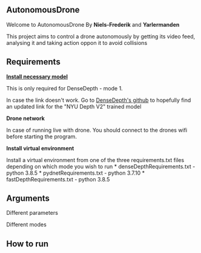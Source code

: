 ## AutonomousDrone
Welcome to AutonomousDrone
By **Niels-Frederik** and **Yarlermanden**

This project aims to control a drone autonomously by getting its video feed, analysing it and taking action oppon it to avoid collisions

## Requirements
**[Install necessary model](https://s3-eu-west-1.amazonaws.com/densedepth/nyu.h5)**

This is only required for DenseDepth - mode 1. 

In case the link doesn't work. Go to [DenseDepth's github](https://github.com/ialhashim/DenseDepth) to hopefully find an updated link for the  "NYU Depth V2" trained model

**Drone network**
<p>
In case of running live with drone. You should connect to the drones wifi before starting the program.
</p>

**Install virtual environment**
<p>
Install a virtual environment from one of the three requirements.txt files depending on which mode you wish to run
* denseDepthRequirements.txt - python 3.8.5
* pydnetRequirements.txt - python 3.7.10
* fastDepthRequirements.txt - python 3.8.5
</p>

## Arguments
Different parameters

Different modes

## How to run
